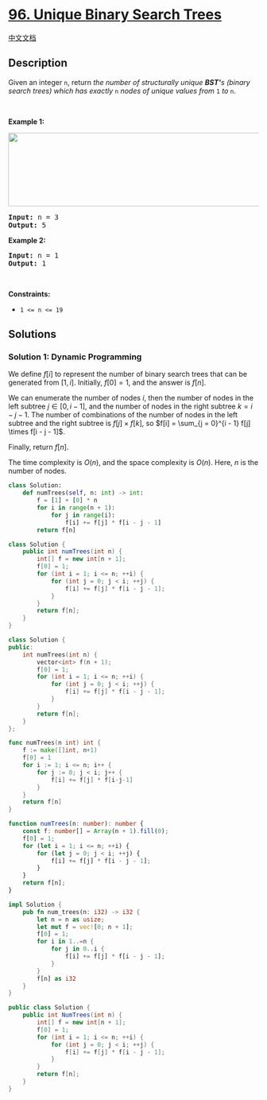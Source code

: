 # [96. Unique Binary Search Trees](https://leetcode.com/problems/unique-binary-search-trees)

[中文文档](/solution/0000-0099/0096.Unique%20Binary%20Search%20Trees/README.md)

<!-- tags:Tree,Binary Search Tree,Math,Dynamic Programming,Binary Tree -->

## Description

<p>Given an integer <code>n</code>, return <em>the number of structurally unique <strong>BST&#39;</strong>s (binary search trees) which has exactly </em><code>n</code><em> nodes of unique values from</em> <code>1</code> <em>to</em> <code>n</code>.</p>

<p>&nbsp;</p>
<p><strong class="example">Example 1:</strong></p>
<img alt="" src="./images/uniquebstn3.jpg" style="width: 600px; height: 148px;" />
<pre>
<strong>Input:</strong> n = 3
<strong>Output:</strong> 5
</pre>

<p><strong class="example">Example 2:</strong></p>

<pre>
<strong>Input:</strong> n = 1
<strong>Output:</strong> 1
</pre>

<p>&nbsp;</p>
<p><strong>Constraints:</strong></p>

<ul>
	<li><code>1 &lt;= n &lt;= 19</code></li>
</ul>

## Solutions

### Solution 1: Dynamic Programming

We define $f[i]$ to represent the number of binary search trees that can be generated from $[1, i]$. Initially, $f[0] = 1$, and the answer is $f[n]$.

We can enumerate the number of nodes $i$, then the number of nodes in the left subtree $j \in [0, i - 1]$, and the number of nodes in the right subtree $k = i - j - 1$. The number of combinations of the number of nodes in the left subtree and the right subtree is $f[j] \times f[k]$, so $f[i] = \sum_{j = 0}^{i - 1} f[j] \times f[i - j - 1]$.

Finally, return $f[n]$.

The time complexity is $O(n)$, and the space complexity is $O(n)$. Here, $n$ is the number of nodes.

<!-- tabs:start -->

```python
class Solution:
    def numTrees(self, n: int) -> int:
        f = [1] + [0] * n
        for i in range(n + 1):
            for j in range(i):
                f[i] += f[j] * f[i - j - 1]
        return f[n]
```

```java
class Solution {
    public int numTrees(int n) {
        int[] f = new int[n + 1];
        f[0] = 1;
        for (int i = 1; i <= n; ++i) {
            for (int j = 0; j < i; ++j) {
                f[i] += f[j] * f[i - j - 1];
            }
        }
        return f[n];
    }
}
```

```cpp
class Solution {
public:
    int numTrees(int n) {
        vector<int> f(n + 1);
        f[0] = 1;
        for (int i = 1; i <= n; ++i) {
            for (int j = 0; j < i; ++j) {
                f[i] += f[j] * f[i - j - 1];
            }
        }
        return f[n];
    }
};
```

```go
func numTrees(n int) int {
	f := make([]int, n+1)
	f[0] = 1
	for i := 1; i <= n; i++ {
		for j := 0; j < i; j++ {
			f[i] += f[j] * f[i-j-1]
		}
	}
	return f[n]
}
```

```ts
function numTrees(n: number): number {
    const f: number[] = Array(n + 1).fill(0);
    f[0] = 1;
    for (let i = 1; i <= n; ++i) {
        for (let j = 0; j < i; ++j) {
            f[i] += f[j] * f[i - j - 1];
        }
    }
    return f[n];
}
```

```rust
impl Solution {
    pub fn num_trees(n: i32) -> i32 {
        let n = n as usize;
        let mut f = vec![0; n + 1];
        f[0] = 1;
        for i in 1..=n {
            for j in 0..i {
                f[i] += f[j] * f[i - j - 1];
            }
        }
        f[n] as i32
    }
}
```

```cs
public class Solution {
    public int NumTrees(int n) {
        int[] f = new int[n + 1];
        f[0] = 1;
        for (int i = 1; i <= n; ++i) {
            for (int j = 0; j < i; ++j) {
                f[i] += f[j] * f[i - j - 1];
            }
        }
        return f[n];
    }
}
```

<!-- tabs:end -->

<!-- end -->
